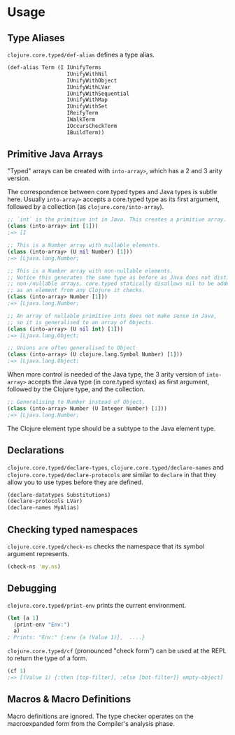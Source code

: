 # Usage

## Type Aliases

`clojure.core.typed/def-alias` defines a type alias.

```clojure
(def-alias Term (I IUnifyTerms 
                   IUnifyWithNil
                   IUnifyWithObject
                   IUnifyWithLVar
                   IUnifyWithSequential
                   IUnifyWithMap
                   IUnifyWithSet
                   IReifyTerm
                   IWalkTerm
                   IOccursCheckTerm
                   IBuildTerm))
```

## Primitive Java Arrays 

"Typed" arrays can be created with `into-array>`, which has a 2 and 3 arity version.

The correspondence between core.typed types and Java types is subtle here. Usually
`into-array>` accepts a core.typed type as its first argument, followed by a collection (as `clojure.core/into-array`).

```clojure
;; `int` is the primitive int in Java. This creates a primitive array.
(class (into-array> int [1]))
;=> [I

;; This is a Number array with nullable elements.
(class (into-array> (U nil Number) [1]))
;=> [Ljava.lang.Number;

;; This is a Number array with non-nullable elements.
;; Notice this generates the same type as before as Java does not distinguish
;; non-/nullable arrays. core.typed statically disallows nil to be added 
;; as an element from any Clojure it checks.
(class (into-array> Number [1]))
;=> [Ljava.lang.Number;

;; An array of nullable primitive ints does not make sense in Java,
;; so it is generalised to an array of Objects.
(class (into-array> (U nil int) [1]))
;=> [Ljava.lang.Object;

;; Unions are often generalised to Object
(class (into-array> (U clojure.lang.Symbol Number) [1]))
;=> [Ljava.lang.Object;
```

When more control is needed of the Java type, the 3 arity version of `into-array>` accepts
the Java type (in core.typed syntax) as first argument, followed by the Clojure type, and the collection.

```clojure
;; Generalising to Number instead of Object.
(class (into-array> Number (U Integer Number) [1]))
;=> [Ljava.lang.Number;
```

The Clojure element type should be a subtype to the Java element type.

## Declarations

`clojure.core.typed/declare-types`, `clojure.core.typed/declare-names` and `clojure.core.typed/declare-protocols` are similar
to `declare` in that they allow you to use types before they are defined.

```clojure
(declare-datatypes Substitutions)
(declare-protocols LVar)
(declare-names MyAlias)
```

## Checking typed namespaces

`clojure.core.typed/check-ns` checks the namespace that its symbol argument represents.

```clojure
(check-ns 'my.ns)
```

## Debugging

`clojure.core.typed/print-env` prints the current environment.

```clojure
(let [a 1]
  (print-env "Env:")
  a)
; Prints: "Env:" {:env {a (Value 1)},  ....}
```

`clojure.core.typed/cf` (pronounced "check form") can be used at the REPL to return the type of a form.

```clojure
(cf 1)
;=> [(Value 1) {:then [top-filter], :else [bot-filter]} empty-object]
```

## Macros & Macro Definitions

Macro definitions are ignored. The type checker operates on the macroexpanded form from
the Compiler's analysis phase.

